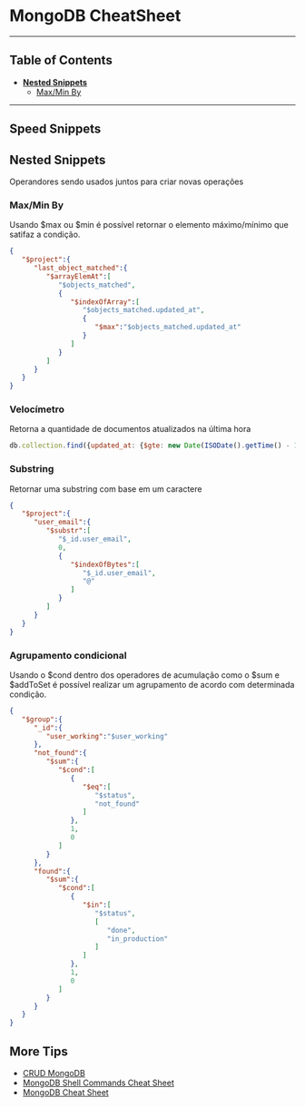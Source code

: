 # MongoDB CheatSheet

----


## Table of Contents

* **[Nested Snippets](#nested-snippets)**
  * [Max/Min By](#maxmin-by)

----


## Speed Snippets


## Nested Snippets
Operandores sendo usados juntos para criar novas operações
### Max/Min By
Usando $max ou $min é possível retornar o elemento máximo/mínimo que satifaz a condição.
```json
{
   "$project":{
      "last_object_matched":{
         "$arrayElemAt":[
            "$objects_matched",
            {
               "$indexOfArray":[
                  "$objects_matched.updated_at",
                  {
                     "$max":"$objects_matched.updated_at"
                  }
               ]
            }
         ]
      }
   }
}
```

### Velocímetro
Retorna a quantidade de documentos atualizados na última hora
```javascript
db.collection.find({updated_at: {$gte: new Date(ISODate().getTime() - 1000 * 60 * 60)}}).count();
```

### Substring
Retornar uma substring com base em um caractere
```json
{
   "$project":{
      "user_email":{
         "$substr":[
            "$_id.user_email",
            0,
            {
               "$indexOfBytes":[
                  "$_id.user_email",
                  "@"
               ]
            }
         ]
      }
   }
}
```

### Agrupamento condicional
Usando o $cond dentro dos operadores de acumulação como o $sum e $addToSet é possível realizar um agrupamento de acordo com determinada condição.

```json
{
   "$group":{
      "_id":{
         "user_working":"$user_working"
      },
      "not_found":{
         "$sum":{
            "$cond":[
               {
                  "$eq":[
                     "$status",
                     "not_found"
                  ]
               },
               1,
               0
            ]
         }
      },
      "found":{
         "$sum":{
            "$cond":[
               {
                  "$in":[
                     "$status",
                     [
                        "done",
                        "in_production"
                     ]
                  ]
               },
               1,
               0
            ]
         }
      }
   }
}
```


## More Tips

* [CRUD MongoDB](https://gist.github.com/bradtraversy/f407d642bdc3b31681bc7e56d95485b6)
* [MongoDB Shell Commands Cheat Sheet](https://gist.github.com/michaeltreat/d3bdc989b54cff969df86484e091fd0c)
* [MongoDB Cheat Sheet](https://www.zuar.com/blog/mongodb-cheat-sheet/)
